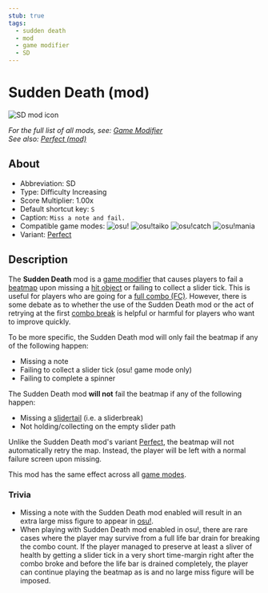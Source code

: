```yaml
---
stub: true
tags:
  - sudden death
  - mod
  - game modifier
  - SD
---
```


# Sudden Death (mod)

![SD mod icon](/wiki/shared/mods/SD.png "Sudden Death (SD) mod icon")

*For the full list of all mods, see: [Game Modifier](/wiki/Gameplay/Game_modifier)*\
*See also: [Perfect (mod)](/wiki/Gameplay/Game_modifier/Perfect)*

## About

- Abbreviation: SD
- Type: Difficulty Increasing
- Score Multiplier: 1.00x
- Default shortcut key: `S`
- Caption: `Miss a note and fail.`
- Compatible game modes: ![][osu!] ![][osu!taiko] ![][osu!catch] ![][osu!mania]
- Variant: [Perfect](/wiki/Gameplay/Game_modifier/Perfect)

## Description

The **Sudden Death** mod is a [game modifier](/wiki/Gameplay/Game_modifier) that causes players to fail a [beatmap](/wiki/Beatmap) upon missing a [hit object](/wiki/Gameplay/Hit_object) or failing to collect a slider tick. This is useful for players who are going for a [full combo (FC)](/wiki/Gameplay/Full_combo). However, there is some debate as to whether the use of the Sudden Death mod or the act of retrying at the first [combo break](/wiki/Gameplay/Judgement/Combobreak) is helpful or harmful for players who want to improve quickly.

To be more specific, the Sudden Death mod will only fail the beatmap if any of the following happen:

- Missing a note
- Failing to collect a slider tick (osu! game mode only)
- Failing to complete a spinner

The Sudden Death mod **will not** fail the beatmap if any of the following happen:

- Missing a [slidertail](/wiki/Gameplay/Hit_object/Slider/Slidertail) (i.e. a sliderbreak)
- Not holding/collecting on the empty slider path

Unlike the Sudden Death mod's variant [Perfect](/wiki/Gameplay/Game_modifier/Perfect), the beatmap will not automatically retry the map. Instead, the player will be left with a normal failure screen upon missing.

This mod has the same effect across all [game modes](/wiki/Game_mode).

### Trivia

- Missing a note with the Sudden Death mod enabled will result in an extra large miss figure to appear in [osu!](/wiki/Game_mode/osu!).
- When playing with Sudden Death mod enabled in osu!, there are rare cases where the player may survive from a full life bar drain for breaking the combo count. If the player managed to preserve at least a sliver of health by getting a slider tick in a very short time-margin right after the combo broke and before the life bar is drained completely, the player can continue playing the beatmap as is and no large miss figure will be imposed.

[osu!]: /wiki/shared/mode/osu.png "osu!"
[osu!taiko]: /wiki/shared/mode/taiko.png "osu!taiko"
[osu!catch]: /wiki/shared/mode/catch.png "osu!catch"
[osu!mania]: /wiki/shared/mode/mania.png "osu!mania"
